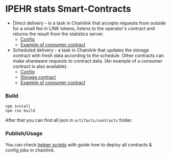 # IPEHR stats Smart-Contracts

- Direct delivery - is a task in Chainlink that accepts requests from outside for a small fee in LINK tokens, listens to the operator's contract and returns the result from the statistics server.
    - [Config](chainlink-job-configs/direct-statistics.toml)
    - [Example of consumer contract](contracts/DirectConsumer.sol)
- Scheduled delivery - a task in Chainlink that updates the storage contract with fresh data according to the schedule. Other contracts can make shareware requests to contract data. (An example of a consumer contract is also available).
    - [Config](chainlink-job-configs/cron-statistics.toml)
    - [Storage contract](contracts/StatisticsContract.sol)
    - [Example of consumer contract](contracts/StatisticsConsumer.sol)

### Build
```
npm install
npm run build
```

After that you can find all json in `artifacts/contracts` folder.

### Publish/Usage
You can check [helper scripts](../scripts/README.md) with guide how to deploy all contracts & config jobs in chainlink.
